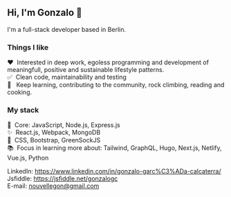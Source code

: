 ## Hi, I'm Gonzalo 👋

I'm a full-stack developer based in Berlin. 

### Things I like

:heart:&nbsp;&nbsp;Interested in deep work, egoless programming and development of meaningfull, positive and sustainable lifestyle patterns.
<br>:white_check_mark:&nbsp;&nbsp;Clean code, maintainability and testing
<br>:telescope:&nbsp;&nbsp; Keep learning, contributing to the community, rock climbing, reading and cooking.

### My stack

:gem:&nbsp;&nbsp;Core: JavaScript, Node.js, Express.js
<br>:sparkles:&nbsp;&nbsp;React.js, Webpack, MongoDB
<br>:art:&nbsp;&nbsp;CSS, Bootstrap, GreenSockJS 
<br>:books:&nbsp;&nbsp;Focus in learning more about: Tailwind, GraphQL, Hugo, Next.js, Netlify, Vue.js, Python


 LinkedIn: https://www.linkedin.com/in/gonzalo-garc%C3%ADa-calcaterra/
<br>Jsfiddle: https://jsfiddle.net/gonzalogc
<br>E-mail: nouvellegon@gmail.com